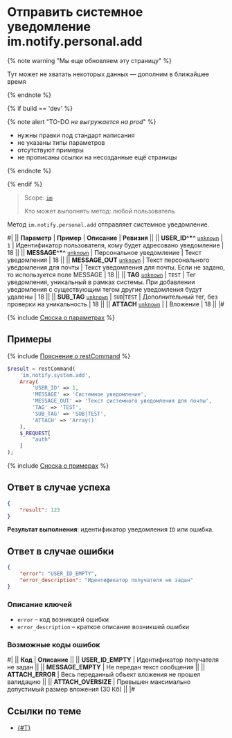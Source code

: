 # Отправить системное уведомление im.notify.personal.add

{% note warning "Мы еще обновляем эту страницу" %}

Тут может не хватать некоторых данных — дополним в ближайшее время

{% endnote %}

{% if build == 'dev' %}

{% note alert "TO-DO _не выгружается на prod_" %}

- нужны правки под стандарт написания
- не указаны типы параметров
- отсутствуют примеры
- не прописаны ссылки на несозданные ещё страницы

{% endnote %}

{% endif %}

> Scope: [`im`](../../scopes/permissions.md)
>
> Кто может выполнять метод: любой пользователь

Метод `im.notify.personal.add` отправляет системное уведомление.

#|
|| **Параметр** | **Пример** | **Описание** | **Ревизия** ||
|| **USER_ID^*^**
[`unknown`](../../data-types.md) | `1` | Идентификатор пользователя, кому будет адресовано уведомление | 18 ||
|| **MESSAGE^*^**
[`unknown`](../../data-types.md) | Персональное уведомление | Текст уведомления | 18 ||
|| **MESSAGE_OUT**
[`unknown`](../../data-types.md) | Текст персонального уведомления для почты | Текст уведомления для почты. Если не задано, то используется поле MESSAGE | 18 ||
|| **TAG**
[`unknown`](../../data-types.md) | `TEST` | Тег уведомления, уникальный в рамках системы. При добавлении уведомления с существующим тегом другие уведомления будут удалены | 18 ||
|| **SUB_TAG**
[`unknown`](../../data-types.md) | `SUB`\|`TEST` | Дополнительный тег, без проверки на уникальность | 18 ||
|| **ATTACH**
[`unknown`](../../data-types.md) | | Вложение | 18 ||
|#

{% include [Сноска о параметрах](../../../_includes/required.md) %}

## Примеры

{% include [Пояснение о restCommand](../_includes/rest-command.md) %}

```php
$result = restCommand(
    'im.notify.system.add',
    Array(
        'USER_ID' => 1,
        'MESSAGE' => 'Системное уведомление',
        'MESSAGE_OUT' => 'Текст системного уведомления для почты',
        'TAG' => 'TEST',
        'SUB_TAG' => 'SUB|TEST',
        'ATTACH' => 'Array()'
    ),
    $_REQUEST[
        "auth"
    ]
);
```

{% include [Сноска о примерах](../../../_includes/examples.md) %}

## Ответ в случае успеха

```json
{
    "result": 123
}
```

**Результат выполнения**: идентификатор уведомления `ID` или ошибка.

## Ответ в случае ошибки

```json
{
    "error": "USER_ID_EMPTY",
    "error_description": "Идентификатор получателя не задан"
}
```

### Описание ключей

- `error` – код возникшей ошибки
- `error_description` – краткое описание возникшей ошибки

### Возможные коды ошибок

#|
|| **Код** | **Описание** ||
|| **USER_ID_EMPTY** | Идентификатор получателя не задан ||
|| **MESSAGE_EMPTY** | Не передан текст сообщения ||
|| **ATTACH_ERROR** | Весь переданный объект вложения не прошел валидацию ||
|| **ATTACH_OVERSIZE** | Превышен максимально допустимый размер вложения (30 Кб) ||
|#

## Ссылки по теме

- [{#T}](../messages/attachments/index.md)
